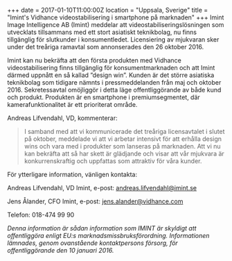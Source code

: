 +++
date = 2017-01-10T11:00:00Z
location = "Uppsala, Sverige"
title = "Imint's Vidhance videostabilisering i smartphone på marknaden"
+++
Imint Image Intelligence AB (Imint) meddelar att videostabiliseringslösningen som utvecklats tillsammans med ett stort asiatiskt teknikbolag, nu finns tillgänglig för slutkunder i konsumentledet. Licensiering av mjukvaran sker under det treåriga ramavtal som annonserades den 26 oktober 2016.<!--more-->

Imint kan nu bekräfta att den första produkten med Vidhance videostabilisering finns tillgänglig för konsumentmarknaden och att Imint därmed uppnått en så kallad ”design win”. Kunden är det större asiatiska teknikbolag som tidigare nämnts i pressmeddelanden från maj och oktober 2016. Sekretessavtal omöjliggör i detta läge offentliggörande av både kund och produkt. Produkten är en smartphone i premiumsegmentet, där kamerafunktionalitet är ett prioriterat område.

Andreas Lifvendahl, VD, kommenterar:

>I samband med att vi kommunicerade det treåriga licensavtalet i slutet på oktober, meddelade vi att vi arbetar intensivt för att erhålla design wins och vara med i produkter som lanseras på marknaden. Att vi nu kan bekräfta att så har skett är glädjande och visar att vår mjukvara är konkurrenskraftig och uppfattas som attraktiv för våra kunder.

För ytterligare information, vänligen kontakta:

Andreas Lifvendahl, VD Imint, e-post: andreas.lifvendahl@imint.se

Jens Ålander, CFO Imint, e-post: jens.alander@vidhance.com

Telefon: 018-474 99 90

_Denna information är sådan information som IMINT är skyldigt att offentliggöra enligt EU:s marknadsmissbruksförordning. Informationen lämnades, genom ovanstående kontaktpersons försorg, för offentliggörande den 10 januari 2016._
